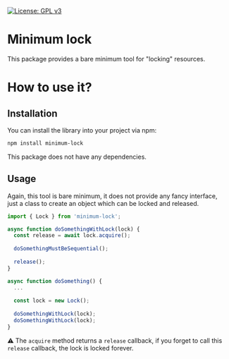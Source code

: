 [![License: GPL v3](https://img.shields.io/badge/License-GPLv3-blue.svg)](https://www.gnu.org/licenses/gpl-3.0)

# Minimum lock
This package provides a bare minimum tool for "locking" resources.

# How to use it?

## Installation
You can install the library into your project via npm:

```sh
npm install minimum-lock
```
This package does not have any dependencies.

## Usage
Again, this tool is bare minimum, it does not provide any fancy interface, just a class to create an object which can be locked and released.

```ts
import { Lock } from 'minimum-lock';

async function doSomethingWithLock(lock) {
  const release = await lock.acquire();
  
  doSomethingMustBeSequential();
  
  release();
}

async function doSomething() {
  ...
  
  const lock = new Lock();
  
  doSomethingWithLock(lock);
  doSomethingWithLock(lock);
}
```

⚠️ The `acquire` method returns a `release` callback, if you forget to call this `release` callback, the lock is locked forever.
